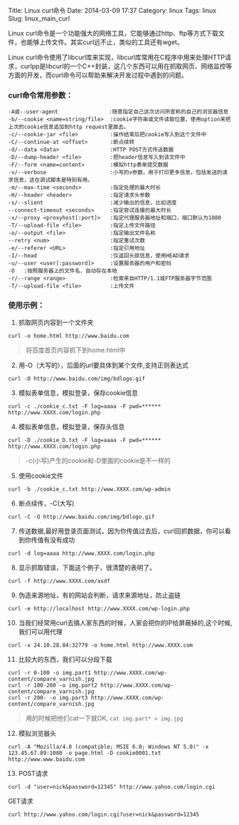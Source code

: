 Title: Linux curl命令
Date: 2014-03-09 17:37
Category: linux
Tags: linux
Slug: linux_main_curl

Linux curl命令是一个功能强大的网络工具，它能够通过http、ftp等方式下载文件，也能够上传文件。其实curl远不止，类似的工具还有wget。

Linux curl命令使用了libcurl库来实现，libcurl库常用在C程序中用来处理HTTP请求，curlpp是libcurl的一个C++封装，这几个东西可以用在抓取网页、网络监控等方面的开发，而curl命令可以帮助来解决开发过程中遇到的问题。

### curl命令常用参数：
```
-A或--user-agent                :随意指定自己这次访问所宣称的自己的浏览器信息
-b/--cookie <name=string/file>  :cookie字符串或文件读取位置，使用option来把上次的cookie信息追加到http request里面去。
-c/--cookie-jar <file>          :操作结束后把cookie写入到这个文件中
-C/--continue-at <offset>       :断点续转
-d/--data <data>                :HTTP POST方式传送数据
-D/--dump-header <file>         :把header信息写入到该文件中
-F/--form <name=content>        :模拟http表单提交数据
-v/--verbose                    :小写的v参数，用于打印更多信息，包括发送的请求信息，这在调试脚本是特别有用。
-m/--max-time <seconds>         :指定处理的最大时长
-H/--header <header>            :指定请求头参数
-s/--slient                     :减少输出的信息，比如进度
--connect-timeout <seconds>     :指定尝试连接的最大时长
-x/--proxy <proxyhost[:port]>   :指定代理服务器地址和端口，端口默认为1080
-T/--upload-file <file>         :指定上传文件路径
-o/--output <file>              :指定输出文件名称
--retry <num>                   :指定重试次数
-e/--referer <URL>              :指定引用地址
-I/--head                       :仅返回头部信息，使用HEAD请求
-u/--user <user[:password]>     :设置服务器的用户和密码
-O   :按照服务器上的文件名，自动存在本地
-r/--range <range>              :检索来自HTTP/1.1或FTP服务器字节范围
-T/--upload-file <file>         :上传文件
```

### 使用示例：
1. 抓取网页内容到一个文件夹
```
curl -o home.html http://www.baidu.com
```
> 将百度首页内容抓下到home.html中

2. 用-O（大写的），后面的url要具体到某个文件,支持正则表达式
```
curl -O http://www.baidu.com/img/bdlogo.gif
```

3. 模拟表单信息，模拟登录，保存cookie信息
```
curl -c ./cookie_c.txt -F log=aaaa -F pwd=****** http://www.XXXX.com/login.php
```

4. 模拟表单信息，模拟登录，保存头信息
```
curl -D ./cookie_D.txt -F log=aaaa -F pwd=****** http://www.XXXX.com/login.php
```
> -c(小写)产生的cookie和-D里面的cookie是不一样的

5. 使用cookie文件
```
curl -b ./cookie_c.txt http://www.XXXX.com/wp-admin
```

6. 断点续传，-C(大写)
```
curl -C -O http://www.baidu.com/img/bdlogo.gif
```

7. 传送数据,最好用登录页面测试，因为你传值过去后，curl回抓数据，你可以看到你传值有没有成功
```
curl -d log=aaaa http://www.XXXX.com/login.php
```

8. 显示抓取错误，下面这个例子，很清楚的表明了。
```
curl -f http://www.XXXX.com/asdf
```

9. 伪造来源地址，有的网站会判断，请求来源地址，防止盗链
```
curl -e http://localhost http://www.XXXX.com/wp-login.php
```

10. 当我们经常用curl去搞人家东西的时候，人家会把你的IP给屏蔽掉的,这个时候,我们可以用代理
```
curl -x 24.10.28.84:32779 -o home.html http://www.XXXX.com
```

11. 比较大的东西，我们可以分段下载
```
curl -r 0-100 -o img.part1 http://www.XXXX.com/wp-content/compare_varnish.jpg
curl -r 100-200 -o img.part2 http://www.XXXX.com/wp-content/compare_varnish.jpg
curl -r 200- -o img.part3 http://www.XXXX.com/wp-content/compare_varnish.jpg
```
> 用的时候把他们cat一下就OK, `cat img.part* > img.jpg`
> 

12. 模拟浏览器头
```
curl -A "Mozilla/4.0 (compatible; MSIE 6.0; Windows NT 5.0)" -x 123.45.67.89:1080 -o page.html -D cookie0001.txt http://www.www.baidu.com
```

13. POST请求
```
curl -d "user=nick&password=12345" http://www.yahoo.com/login.cgi
```

GET请求
```
curl http://www.yahoo.com/login.cgi?user=nick&password=12345
```
